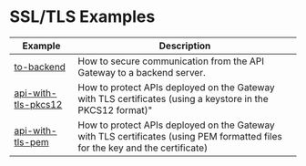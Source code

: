 # SSL/TLS Examples

| Example                                    | Description                                                                                                                   |
|--------------------------------------------|-------------------------------------------------------------------------------------------------------------------------------|
| [to-backend](to-backend)                   | How to secure communication from the API Gateway to a backend server.                                                         |
| [api-with-tls-pkcs12](api-with-tls-pkcs12) | How to protect APIs deployed on the Gateway with TLS certificates (using a keystore in the PKCS12 format)"                    |
| [api-with-tls-pem](api-with-tls-pem)       | How to protect APIs deployed on the Gateway with TLS certificates (using PEM formatted files for the key and the certificate) |